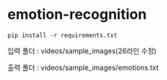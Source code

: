 # emotion-recognition
```shell
pip install -r requirements.txt
```

입력 폴더 : videos/sample_images(26라인 수정)

출력 폴더 : videos/sample_images/emotions.txt

